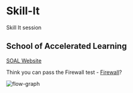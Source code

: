 # Skill-It

Skill It session

## School of Accelerated Learning

[SOAL Website](https://www.schoolofacceleratedlearning.com/)

Think you can pass the Firewall test - [Firewall](https://firewall.soal.io/firewall/signup/)?

![flow-graph](/<flowchart.png>)
